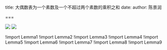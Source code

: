 title: 大偶数表为一个素数及一个不超过两个素数的乘积之和
date: 
author: 陈景润

===

![](/index/20190105040718333.png)
![](/index/20190105040803348.png)

!import Lemma1
!import Lemma2
!import Lemma3
!import Lemma4
!import Lemma5
!import Lemma6
!import Lemma7
!import Lemma8
!import Lemma9